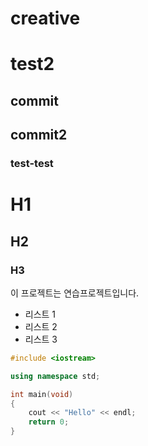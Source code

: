 # creative
# test2
## commit
## commit2
### test-test

# H1
## H2
### H3

이 프로젝트는 연습프로젝트입니다.

- 리스트 1
- 리스트 2
- 리스트 3

``` cpp
#include <iostream>

using namespace std;

int main(void)
{
    cout << "Hello" << endl;
    return 0;
}


